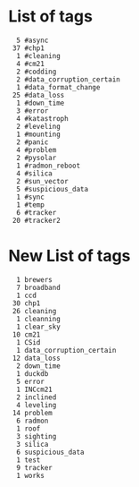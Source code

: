 
List of tags
============
      5 #async
     37 #chp1
      1 #cleaning
      4 #cm21
      2 #codding
      2 #data_corruption_certain
      1 #data_format_change
     25 #data_loss
      1 #down_time
      3 #error
      4 #katastroph
      2 #leveling
      1 #mounting
      2 #panic
      4 #problem
      2 #pysolar
      1 #radmon_reboot
      4 #silica
      2 #sun_vector
      5 #suspicious_data
      1 #sync
      1 #temp
      6 #tracker
     20 #tracker2

New List of tags
============
      1 brewers
      7 broadband
      1 ccd
     30 chp1
     26 cleaning
      1 cleanning
      1 clear_sky
     10 cm21
      1 CSid
      1 data_corruption_certain
     12 data_loss
      2 down_time
      1 duckdb
      5 error
      1 INCcm21
      2 inclined
      4 leveling
     14 problem
      6 radmon
      1 roof
      3 sighting
      3 silica
      6 suspicious_data
      1 test
      9 tracker
      1 works
